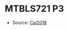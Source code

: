 <a name="material" />

# MTBLS721 P3
<script type="application/ld+json">
  {
    "@context": "https://schema.org/",
    "@type": "ChemicalSubstance",
    "http://purl.org/dc/terms/conformsTo":
      {
        "@type": "CreativeWork",
        "@id": "https://bioschemas.org/profiles/ChemicalSubstance/0.4-RELEASE/"
      },
    "@id": "https://egonw.github.io/nanowiki/nanowiki479.html#material",
    "name": "MTBLS721 P3",
    "sameAs": "http://127.0.0.1/mediawiki/index.php/Special:URIResolver/MTBLS721_P3"
  }
</script>


* Source: [Cai2018](Cai2018.md)
